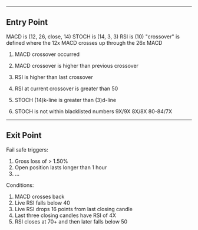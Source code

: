 -----------
Entry Point
-----------

MACD is (12, 26, close, 14)
STOCH is (14, 3, 3)
RSI is (10)
"crossover" is defined where the 12x MACD crosses up through the 26x MACD

1) MACD crossover occurred
2) MACD crossover is higher than previous crossover

3) RSI is higher than last crossover
4) RSI at current crossover is greater than 50

5) STOCH (14)k-line is greater than (3)d-line
6) STOCH is not within blacklisted numbers
        9X/9X
        8X/8X
        80-84/7X




----------
Exit Point
----------

Fail safe triggers:
1) Gross loss of > 1.50%
2) Open position lasts longer than 1 hour
3) ...


Conditions:
1) MACD crosses back
2) Live RSI falls below 40
3) Live RSI drops 16 points from last closing candle
4) Last three closing candles have RSI of 4X
5) RSI closes at 70+ and then later falls below 50